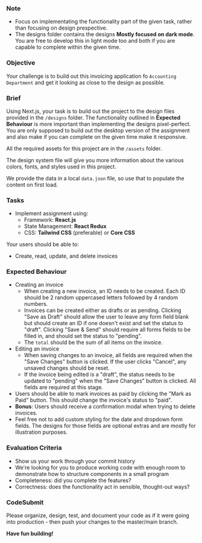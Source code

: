 ### Note

- Focus on implementating the functionality part of the given task, rather than
  focusing on design prespective.
- The designs folder contains the designs **Mostly focused on dark mode**. You
  are free to develop this in light mode too and both if you are capable to
  complete within the given time.

### Objective

Your challenge is to build out this invoicing application fo
`Accounting Department` and get it looking as close to the design as possible.

### Brief

Using Next.js, your task is to build out the project to the design files
provided in the `/designs` folder. The functionality outlined in **Expected
Behaviour** is more important than implementing the designs pixel-perfect. You
are only supposed to build out the desktop version of the assignment and also
make if you can complete on the given time make it responsive.

All the required assets for this project are in the `/assets` folder.

The design system file will give you more information about the various colors,
fonts, and styles used in this project.

We provide the data in a local `data.json` file, so use that to populate the
content on first load.

### Tasks

- Implement assignment using:
  - Framework: **React.js**
  - State Management: **React Redux**
  - CSS: **Tailwind CSS** (preferable) or **Core CSS**

Your users should be able to:

- Create, read, update, and delete invoices

### Expected Behaviour

- Creating an invoice
  - When creating a new invoice, an ID needs to be created. Each ID should be 2
    random uppercased letters followed by 4 random numbers.
  - Invoices can be created either as drafts or as pending. Clicking "Save as
    Draft" should allow the user to leave any form field blank but should create
    an ID if one doesn't exist and set the status to "draft". Clicking "Save &
    Send" should require all forms fields to be filled in, and should set the
    status to "pending".
  - The `total` should be the sum of all items on the invoice.
- Editing an invoice
  - When saving changes to an invoice, all fields are required when the "Save
    Changes" button is clicked. If the user clicks "Cancel", any unsaved changes
    should be reset.
  - If the invoice being edited is a "draft", the status needs to be updated to
    "pending" when the "Save Changes" button is clicked. All fields are required
    at this stage.
- Users should be able to mark invoices as paid by clicking the "Mark as Paid"
  button. This should change the invoice's status to "paid".
- **Bonus**: Users should receive a confirmation modal when trying to delete
  invoices.
- Feel free not to add custom styling for the date and dropdown form fields. The
  designs for those fields are optional extras and are mostly for illustration
  purposes.

### Evaluation Criteria

- Show us your work through your commit history
- We're looking for you to produce working code with enough room to demonstrate
  how to structure components in a small program
- Completeness: did you complete the features?
- Correctness: does the functionality act in sensible, thought-out ways?

### CodeSubmit

Please organize, design, test, and document your code as if it were going into
production - then push your changes to the master/main branch.

**Have fun building!**
